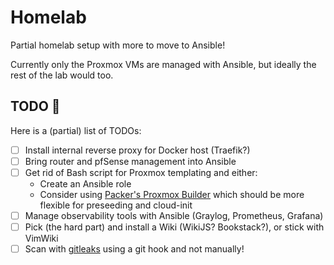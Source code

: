 # Homelab

Partial homelab setup with more to move to Ansible!

Currently only the Proxmox VMs are managed with Ansible, but ideally the rest of the lab would too.

## TODO 📝

Here is a (partial) list of TODOs:

+ [ ] Install internal reverse proxy for Docker host (Traefik?)
+ [ ] Bring router and pfSense management into Ansible
+ [ ] Get rid of Bash script for Proxmox templating and either:
  + Create an Ansible role
  + Consider using [Packer's Proxmox Builder](https://www.packer.io/docs/builders/proxmox) which should be more flexible for preseeding and cloud-init
+ [ ] Manage observability tools with Ansible (Graylog, Prometheus, Grafana)
+ [ ] Pick (the hard part) and install a Wiki (WikiJS? Bookstack?), or stick with VimWiki
+ [ ] Scan with [gitleaks](https://github.com/zricethezav/gitleaks) using a git hook and not manually!